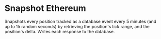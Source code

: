 
# Snapshot Ethereum

Snapshots every position tracked as a database event every 5 minutes (and up to 15 random
seconds) by retrieving the position's tick range, and the position's delta. Writes each
response to the database.
